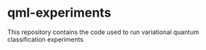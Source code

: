 # qml-experiments
This repository contains the code used to run variational quantum classification experiments

